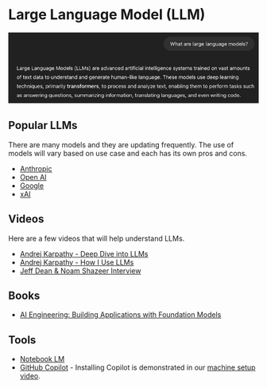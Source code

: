 # Large Language Model (LLM)

![what_are_llms](/docs/syllabus/images/whatisllm.png)

## Popular LLMs
There are many models and they are updating frequently. The use of models will vary based on use case and each has its own pros and cons. 

- [Anthropic](https://docs.anthropic.com/en/docs/about-claude/models/all-models)
- [Open AI](https://platform.openai.com/docs/models)
- [Google](https://ai.google.dev/gemini-api/docs/models/gemini)
- [xAI](https://docs.x.ai/docs/models)

## Videos
Here are a few videos that will help understand LLMs.
- [Andrej Karpathy - Deep Dive into LLMs](https://www.youtube.com/watch?v=7xTGNNLPyMI)
- [Andrej Karpathy - How I Use LLMs](https://www.youtube.com/watch?v=EWvNQjAaOHw)
- [Jeff Dean & Noam Shazeer Interview](https://www.youtube.com/watch?v=v0gjI__RyCY)

## Books
- [AI Engineering: Building Applications with Foundation Models](https://www.amazon.com/_/dp/1098166302)

## Tools
- [Notebook LM](https://notebooklm.google)
- [GitHub Copilot](https://github.com/features/copilot) - Installing Copilot is demonstrated in our [machine setup video](/docs/syllabus/Machine_Setup_macos.md).
